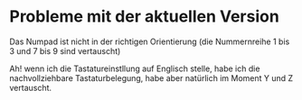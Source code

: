 # Probleme mit der aktuellen Version

Das Numpad ist nicht in der richtigen Orientierung (die Nummernreihe 1 bis 3 und 7 bis 9 sind vertauscht)

Ah! wenn ich die Tastatureinstllung auf Englisch stelle, habe ich die nachvollziehbare Tastaturbelegung, habe aber natürlich im Moment Y und Z vertauscht.
